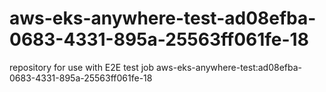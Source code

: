 # aws-eks-anywhere-test-ad08efba-0683-4331-895a-25563ff061fe-18
repository for use with E2E test job aws-eks-anywhere-test:ad08efba-0683-4331-895a-25563ff061fe-18
